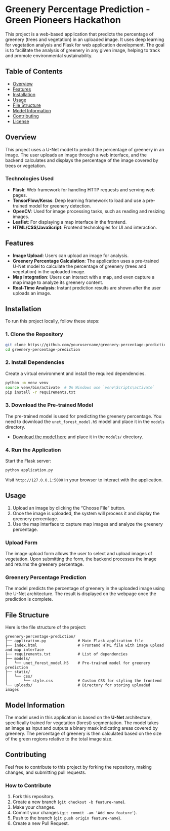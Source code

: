 # Greenery Percentage Prediction - Green Pioneers Hackathon

This project is a web-based application that predicts the percentage of greenery (trees and vegetation) in an uploaded image. It uses deep learning for vegetation analysis and Flask for web application development. The goal is to facilitate the analysis of greenery in any given image, helping to track and promote environmental sustainability.

## Table of Contents

- [Overview](#overview)
- [Features](#features)
- [Installation](#installation)
- [Usage](#usage)
- [File Structure](#file-structure)
- [Model Information](#model-information)
- [Contributing](#contributing)
- [License](#license)

## Overview

This project uses a U-Net model to predict the percentage of greenery in an image. The user uploads an image through a web interface, and the backend calculates and displays the percentage of the image covered by trees or vegetation.

### Technologies Used
- **Flask**: Web framework for handling HTTP requests and serving web pages.
- **TensorFlow/Keras**: Deep learning framework to load and use a pre-trained model for greenery detection.
- **OpenCV**: Used for image processing tasks, such as reading and resizing images.
- **Leaflet**: For displaying a map interface in the frontend.
- **HTML/CSS/JavaScript**: Frontend technologies for UI and interaction.

## Features

- **Image Upload**: Users can upload an image for analysis.
- **Greenery Percentage Calculation**: The application uses a pre-trained U-Net model to calculate the percentage of greenery (trees and vegetation) in the uploaded image.
- **Map Integration**: Users can interact with a map, and even capture a map image to analyze its greenery content.
- **Real-Time Analysis**: Instant prediction results are shown after the user uploads an image.

## Installation

To run this project locally, follow these steps:

### 1. Clone the Repository

```bash
git clone https://github.com/yourusername/greenery-percentage-prediction.git
cd greenery-percentage-prediction
```

### 2. Install Dependencies

Create a virtual environment and install the required dependencies.

```bash
python -m venv venv
source venv/bin/activate  # On Windows use `venv\Scripts\activate`
pip install -r requirements.txt
```

### 3. Download the Pre-trained Model

The pre-trained model is used for predicting the greenery percentage. You need to download the `unet_forest_model.h5` model and place it in the `models` directory.

- [Download the model here](link_to_model) and place it in the `models/` directory.

### 4. Run the Application

Start the Flask server:

```bash
python application.py
```

Visit `http://127.0.0.1:5000` in your browser to interact with the application.

## Usage

1. Upload an image by clicking the “Choose File” button.
2. Once the image is uploaded, the system will process it and display the greenery percentage.
3. Use the map interface to capture map images and analyze the greenery percentage.

### Upload Form

The image upload form allows the user to select and upload images of vegetation. Upon submitting the form, the backend processes the image and returns the greenery percentage.

### Greenery Percentage Prediction

The model predicts the percentage of greenery in the uploaded image using the U-Net architecture. The result is displayed on the webpage once the prediction is complete.

## File Structure

Here is the file structure of the project:

```
greenery-percentage-prediction/
├── application.py              # Main Flask application file
├── index.html                  # Frontend HTML file with image upload and map interface
├── requirements.txt            # List of dependencies
├── models/
│   └── unet_forest_model.h5    # Pre-trained model for greenery prediction
├── static/
│   └── css/
│       └── style.css           # Custom CSS for styling the frontend
└── uploads/                    # Directory for storing uploaded images
```

## Model Information

The model used in this application is based on the **U-Net** architecture, specifically trained for vegetation (forest) segmentation. The model takes an image as input and outputs a binary mask indicating areas covered by greenery. The percentage of greenery is then calculated based on the size of the green regions relative to the total image size.

## Contributing

Feel free to contribute to this project by forking the repository, making changes, and submitting pull requests.

### How to Contribute
1. Fork this repository.
2. Create a new branch (`git checkout -b feature-name`).
3. Make your changes.
4. Commit your changes (`git commit -am 'Add new feature'`).
5. Push to the branch (`git push origin feature-name`).
6. Create a new Pull Request.

